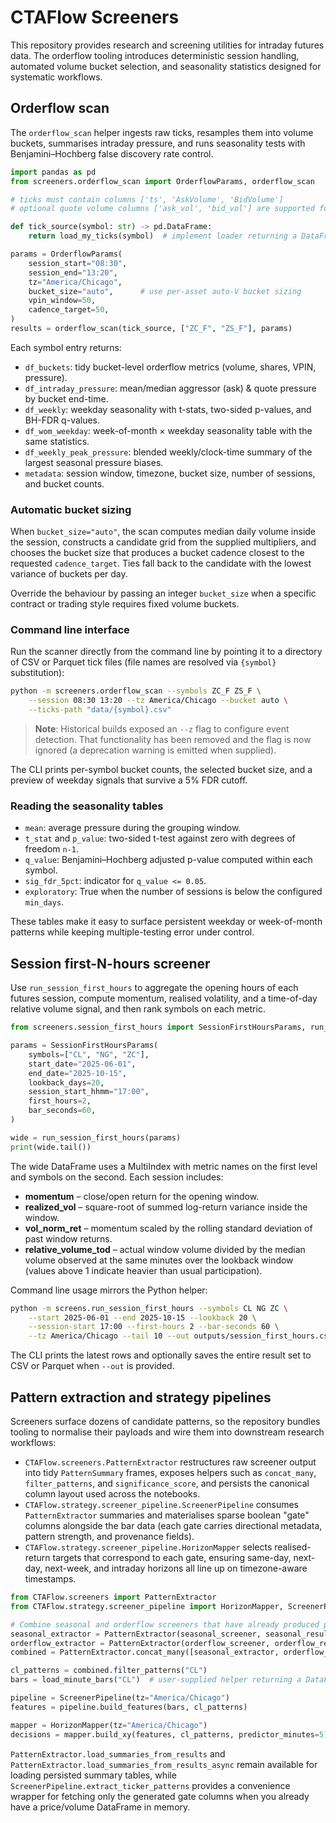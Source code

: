 # CTAFlow Screeners

This repository provides research and screening utilities for intraday futures data. The
orderflow tooling introduces deterministic session handling, automated volume bucket
selection, and seasonality statistics designed for systematic workflows.

## Orderflow scan

The `orderflow_scan` helper ingests raw ticks, resamples them into volume buckets,
summarises intraday pressure, and runs seasonality tests with Benjamini–Hochberg false
discovery rate control.

```python
import pandas as pd
from screeners.orderflow_scan import OrderflowParams, orderflow_scan

# ticks must contain columns ['ts', 'AskVolume', 'BidVolume']
# optional quote volume columns ['ask_vol', 'bid_vol'] are supported for quote-share metrics

def tick_source(symbol: str) -> pd.DataFrame:
    return load_my_ticks(symbol)  # implement loader returning a DataFrame per symbol

params = OrderflowParams(
    session_start="08:30",
    session_end="13:20",
    tz="America/Chicago",
    bucket_size="auto",      # use per-asset auto-V bucket sizing
    vpin_window=50,
    cadence_target=50,
)
results = orderflow_scan(tick_source, ["ZC_F", "ZS_F"], params)
```

Each symbol entry returns:

- `df_buckets`: tidy bucket-level orderflow metrics (volume, shares, VPIN, pressure).
- `df_intraday_pressure`: mean/median aggressor (ask) & quote pressure by bucket end-time.
- `df_weekly`: weekday seasonality with t-stats, two-sided p-values, and BH-FDR q-values.
- `df_wom_weekday`: week-of-month × weekday seasonality table with the same statistics.
- `df_weekly_peak_pressure`: blended weekly/clock-time summary of the largest seasonal
  pressure biases.
- `metadata`: session window, timezone, bucket size, number of sessions, and bucket counts.

### Automatic bucket sizing

When `bucket_size="auto"`, the scan computes median daily volume inside the session,
constructs a candidate grid from the supplied multipliers, and chooses the bucket size that
produces a bucket cadence closest to the requested `cadence_target`. Ties fall back to the
candidate with the lowest variance of buckets per day.

Override the behaviour by passing an integer `bucket_size` when a specific contract or
trading style requires fixed volume buckets.

### Command line interface

Run the scanner directly from the command line by pointing it to a directory of CSV or
Parquet tick files (file names are resolved via `{symbol}` substitution):

```bash
python -m screeners.orderflow_scan --symbols ZC_F ZS_F \
    --session 08:30 13:20 --tz America/Chicago --bucket auto \
    --ticks-path "data/{symbol}.csv"
```

> **Note**: Historical builds exposed an `--z` flag to configure event detection. That
> functionality has been removed and the flag is now ignored (a deprecation warning is
> emitted when supplied).

The CLI prints per-symbol bucket counts, the selected bucket size, and a preview of
weekday signals that survive a 5% FDR cutoff.

### Reading the seasonality tables

- `mean`: average pressure during the grouping window.
- `t_stat` and `p_value`: two-sided t-test against zero with degrees of freedom `n-1`.
- `q_value`: Benjamini–Hochberg adjusted p-value computed within each symbol.
- `sig_fdr_5pct`: indicator for `q_value <= 0.05`.
- `exploratory`: True when the number of sessions is below the configured `min_days`.

These tables make it easy to surface persistent weekday or week-of-month patterns while
keeping multiple-testing error under control.

## Session first-N-hours screener

Use `run_session_first_hours` to aggregate the opening hours of each futures session,
compute momentum, realised volatility, and a time-of-day relative volume signal, and then
rank symbols on each metric.

```python
from screeners.session_first_hours import SessionFirstHoursParams, run_session_first_hours

params = SessionFirstHoursParams(
    symbols=["CL", "NG", "ZC"],
    start_date="2025-06-01",
    end_date="2025-10-15",
    lookback_days=20,
    session_start_hhmm="17:00",
    first_hours=2,
    bar_seconds=60,
)

wide = run_session_first_hours(params)
print(wide.tail())
```

The wide DataFrame uses a MultiIndex with metric names on the first level and symbols on
the second. Each session includes:

- **momentum** – close/open return for the opening window.
- **realized_vol** – square-root of summed log-return variance inside the window.
- **vol_norm_ret** – momentum scaled by the rolling standard deviation of past
  window returns.
- **relative_volume_tod** – actual window volume divided by the median volume observed
  at the same minutes over the lookback window (values above 1 indicate heavier than
  usual participation).

Command line usage mirrors the Python helper:

```bash
python -m screens.run_session_first_hours --symbols CL NG ZC \
    --start 2025-06-01 --end 2025-10-15 --lookback 20 \
    --session-start 17:00 --first-hours 2 --bar-seconds 60 \
    --tz America/Chicago --tail 10 --out outputs/session_first_hours.csv
```

The CLI prints the latest rows and optionally saves the entire result set to CSV or
Parquet when `--out` is provided.

## Pattern extraction and strategy pipelines

Screeners surface dozens of candidate patterns, so the repository bundles tooling to
normalise their payloads and wire them into downstream research workflows:

- `CTAFlow.screeners.PatternExtractor` restructures raw screener output into tidy
  `PatternSummary` frames, exposes helpers such as `concat_many`, `filter_patterns`,
  and `significance_score`, and persists the canonical column layout used across the
  notebooks.
- `CTAFlow.strategy.screener_pipeline.ScreenerPipeline` consumes `PatternExtractor`
  summaries and materialises sparse boolean "gate" columns alongside the bar data
  (each gate carries directional metadata, pattern strength, and provenance fields).
- `CTAFlow.strategy.screener_pipeline.HorizonMapper` selects realised-return targets
  that correspond to each gate, ensuring same-day, next-day, next-week, and intraday
  horizons all line up on timezone-aware timestamps.

```python
from CTAFlow.screeners import PatternExtractor
from CTAFlow.strategy.screener_pipeline import HorizonMapper, ScreenerPipeline

# Combine seasonal and orderflow screeners that have already produced pattern payloads
seasonal_extractor = PatternExtractor(seasonal_screener, seasonal_results, [seasonal_params])
orderflow_extractor = PatternExtractor(orderflow_screener, orderflow_results, [orderflow_params])
combined = PatternExtractor.concat_many([seasonal_extractor, orderflow_extractor])

cl_patterns = combined.filter_patterns("CL")
bars = load_minute_bars("CL")  # user-supplied helper returning a DataFrame

pipeline = ScreenerPipeline(tz="America/Chicago")
features = pipeline.build_features(bars, cl_patterns)

mapper = HorizonMapper(tz="America/Chicago")
decisions = mapper.build_xy(features, cl_patterns, predictor_minutes=5)
```

`PatternExtractor.load_summaries_from_results` and
`PatternExtractor.load_summaries_from_results_async` remain available for loading persisted
summary tables, while `ScreenerPipeline.extract_ticker_patterns` provides a convenience
wrapper for fetching only the generated gate columns when you already have a price/volume
DataFrame in memory.
